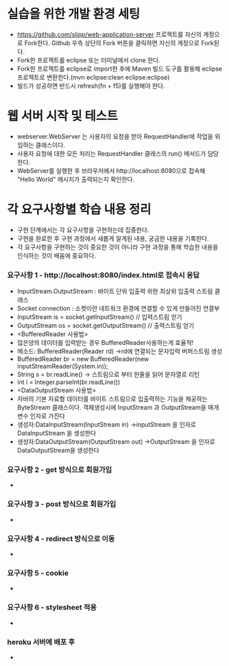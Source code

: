 # 실습을 위한 개발 환경 세팅
* https://github.com/slipp/web-application-server 프로젝트를 자신의 계정으로 Fork한다. Github 우측 상단의 Fork 버튼을 클릭하면 자신의 계정으로 Fork된다.
* Fork한 프로젝트를 eclipse 또는 터미널에서 clone 한다.
* Fork한 프로젝트를 eclipse로 import한 후에 Maven 빌드 도구를 활용해 eclipse 프로젝트로 변환한다.(mvn eclipse:clean eclipse:eclipse)
* 빌드가 성공하면 반드시 refresh(fn + f5)를 실행해야 한다.

# 웹 서버 시작 및 테스트
* webserver.WebServer 는 사용자의 요청을 받아 RequestHandler에 작업을 위임하는 클래스이다.
* 사용자 요청에 대한 모든 처리는 RequestHandler 클래스의 run() 메서드가 담당한다.
* WebServer를 실행한 후 브라우저에서 http://localhost:8080으로 접속해 "Hello World" 메시지가 출력되는지 확인한다.

# 각 요구사항별 학습 내용 정리
* 구현 단계에서는 각 요구사항을 구현하는데 집중한다. 
* 구현을 완료한 후 구현 과정에서 새롭게 알게된 내용, 궁금한 내용을 기록한다.
* 각 요구사항을 구현하는 것이 중요한 것이 아니라 구현 과정을 통해 학습한 내용을 인식하는 것이 배움에 중요하다. 

### 요구사항 1 - http://localhost:8080/index.html로 접속시 응답
* InputStream.OutputStream : 바이트 단위 입출력 위한 최상위 입출력 스트림 클래스
* Socket connection : 소켓이란 네트워크 환경에 연결할 수 있게 만들어진 연결부
* InputStream is = socket.getInputStream() // 입력스트림 얻기
* OutputStream os = socket.getOutputStream() // 출력스트림 얻기
* <BufferedReader 사용법> 
* 많은양의 데이터를 입력받는 경우 BufferedReader사용하는게 효율적!
* 메소드: BufferedReader(Reader rd) ->rd에 연결되는 문자입력 버퍼스트림 생성
* BufferedReader br = new BufferedReader(new inputStreamReader(System.in));
* String s = br.readLine() -> 스트림으로 부터 한줄을 읽어 문자열로 리턴
* int i = Integer.parseInt(br.readLine())
* <DataOutputStream 사용법>
* 자바의 기본 자료형 데이터를 바이트 스트림으로 입출력하는 기능을 제공하는
  ByteStream 클래스이다. 객체생성시에 InputStream 과 OutputStream을 매개변수 인자로 가진다
* 생성자:DataInputStream(InputStream in) ->inputStream 을 인자로 DataInputStream 을 생성한다
* 생성자:DataOutputStream(OutputStream out) ->OutputStream 을 인자로 DataOutputStream을 생성한다

### 요구사항 2 - get 방식으로 회원가입
* 

### 요구사항 3 - post 방식으로 회원가입
* 

### 요구사항 4 - redirect 방식으로 이동
* 

### 요구사항 5 - cookie
* 

### 요구사항 6 - stylesheet 적용
* 

### heroku 서버에 배포 후
* 
